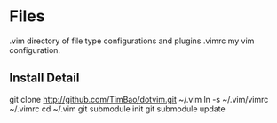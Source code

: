 Files
======
.vim directory of file type configurations and plugins .vimrc my vim configuration.

Install Detail
------

git clone http://github.com/TimBao/dotvim.git ~/.vim
ln -s ~/.vim/vimrc ~/.vimrc
cd ~/.vim
git submodule init
git submodule update
